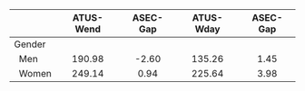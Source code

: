 
|                      |    ATUS-Wend |     ASEC-Gap |    ATUS-Wday |     ASEC-Gap |
| -------------------- | :----------: | :----------: | :----------: | :----------: |
| Gender               |              |              |              |              |
| &nbsp;&nbsp;Men      |       190.98 |        -2.60 |       135.26 |         1.45 |
| &nbsp;&nbsp;Women    |       249.14 |         0.94 |       225.64 |         3.98 |


